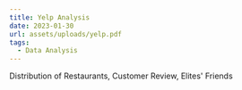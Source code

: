 ```yaml
---
title: Yelp Analysis
date: 2023-01-30
url: assets/uploads/yelp.pdf
tags:
  - Data Analysis
---
```


Distribution of Restaurants, Customer Review, Elites' Friends

<!--more-->
